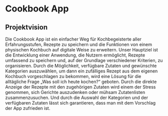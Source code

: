 # Cookbook App

## Projektvision
Die Cookbook App ist ein einfacher Weg für Kochbegeisterte aller Erfahrungsstufen, Rezepte zu speichern und die Funktionen von einem physischen Kochbuch auf digitale Weise zu erweitern. Unser Hauptziel ist die Entwicklung einer Anwendung, die Nutzern ermöglicht, Rezepte umfassend zu speichern und, auf der Grundlage verschiedener Kriterien, zu organisieren. Durch die Möglichkeit, verfügbare Zutaten und gewünschte Kategorien auszuwählen, um dann ein zufälliges Rezept aus dem eigenen Kochbuch vorgeschlagen zu bekommen, wird eine Lösung für die alltägliche Frage „Was soll ich heute kochen?“ geboten. Durch die direkte Anzeige der Rezepte mit den zugehörigen Zutaten wird einem der Stress genommen, sich Gerichte auszudenken oder mühsam Zutatenlisten zusammenzusuchen. Und durch die Auswahl der Kategorien und der verfügbaren Zutaten lässt sich garantieren, dass man mit dem Vorschlag der App zufrieden ist.  
